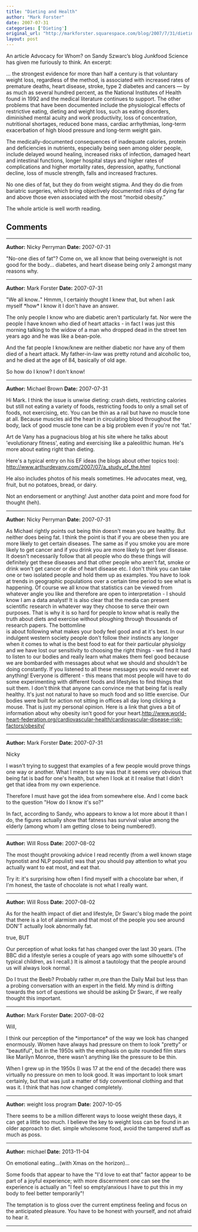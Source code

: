 ```yaml
---
title: "Dieting and Health"
author: "Mark Forster"
date: 2007-07-31
categories: ['Dieting']
original_url: "http://markforster.squarespace.com/blog/2007/7/31/dieting-and-health.html"
layout: post
---
```


An article Advocacy for Whom? on Sandy Szwarc’s blog Junkfood Science has given me furiously to think. An excerpt:

… the strongest evidence for more than half a century is that voluntary weight loss, regardless of the method, is associated with increased rates of premature deaths, heart disease, stroke, type 2 diabetes and cancers — by as much as several hundred percent, as the National Institutes of Health found in 1992 and the medical literature continues to support. The other problems that have been documented include the physiological effects of restrictive eating, dieting and weight loss, such as eating disorders, diminished mental acuity and work productivity, loss of concentration, nutritional shortages, reduced bone mass, cardiac arrhythmias, long-term exacerbation of high blood pressure and long-term weight gain.

The medically-documented consequences of inadequate calories, protein and deficiencies in nutrients, especially being seen among older people, include delayed wound healing, increased risks of infection, damaged heart and intestinal functions, longer hospital stays and higher rates of complications and higher mortality rates, depression, apathy, functional decline, loss of muscle strength, falls and increased fractures.

No one dies of fat, but they do from weight stigma. And they do die from bariatric surgeries, which bring objectively documented risks of dying far and above those even associated with the most “morbid obesity.”

The whole article is well worth reading.


## Comments

---

**Author:** Nicky Perryman
**Date:** 2007-07-31

"No-one dies of fat"? Come on, we all know that being overweight is not good for the body... diabetes, and heart disease being only 2 amongst many reasons why.

---

**Author:** Mark Forster
**Date:** 2007-07-31

"We all know.." Hmmm, I certainly thought I knew that, but when I ask myself \*how\* I know it I don't have an answer.   
  
The only people I know who are diabetic aren't particularly fat. Nor were the people I have known who died of heart attacks - in fact I was just this morning talking to the widow of a man who dropped dead in the street ten years ago and he was like a bean-pole.  
  
And the fat people I know/knew are neither diabetic nor have any of them died of a heart attack. My father-in-law was pretty rotund and alcoholic too, and he died at the age of 84, basically of old age.  
  
So how do I know? I don't know!

---

**Author:** Michael Brown
**Date:** 2007-07-31

Hi Mark. I think the issue is unwise dieting: crash diets, restricting calories but still not eating a variety of foods, restricting foods to only a small set of foods, not exercising, etc. You can be thin as a rail but have no muscle tone at all. Because muscles aid the heart in circulating blood throughout the body, lack of good muscle tone can be a big problem even if you're not 'fat.'  
  
Art de Vany has a pugnacious blog at his site where he talks about 'evolutionary fitness', eating and exercising like a paleolithic human. He's more about eating right than dieting.   
  
Here's a typical entry on his EF ideas (he blogs about other topics too):  
<http://www.arthurdevany.com/2007/07/a_study_of_the.html>  
  
He also includes photos of his meals sometimes. He advocates meat, veg, fruit, but no potatoes, bread, or dairy.   
  
Not an endorsement or anything! Just another data point and more food for thought (heh).

---

**Author:** Nicky Perryman
**Date:** 2007-07-31

As Michael rightly points out being thin doesn't mean you are healthy. But neither does being fat. I think the point is that if you are obese then you are more likely to get certain diseases. The same as if you smoke you are more likely to get cancer and if you drink you are more likely to get liver disease. It doesn't necessarily follow that all people who do these things will definitely get these diseases and that other people who aren't fat, smoke or drink won't get cancer or die of heart disease etc. I don't think you can take one or two isolated people and hold them up as examples. You have to look at trends in geographic populations over a certain time period to see what is happening. Of course we all know that statistics can be viewed from whatever angle you like and therefore are open to interpretation - I should know I am a data analyst! It is also clear that the media can present scientific research in whatever way they choose to serve their own purposes. That is why it is so hard for people to know what is really the truth about diets and exercise without ploughing through thousands of research papers. The bottomline  
is about following what makes your body feel good and at it's best. In our indulgent western society people don't follow their instincts any longer when it comes to what is the best food to eat for their particular physiolgy and we have lost our sensitivity to choosing the right things - we find it hard to listen to our bodies and really learn what makes them feel good because we are bombarded with messages about what we should and shouldn't be doing constantly. If you listened to all these messages you would never eat anything! Everyone is different - this means that most people will have to do some experimenting with different foods and lifestyles to find things that suit them. I don't think that anyone can convince me that being fat is really healthy. It's just not natural to have so much food and so little exercise. Our bodies were built for action not sitting in offices all day long clicking a mouse. That is just my personal opinion. Here is a link that gives a bit of information about why obesity isn't good for your heart.<http://www.world-heart-federation.org/cardiovascular-health/cardiovascular-disease-risk-factors/obesity/>

---

**Author:** Mark Forster
**Date:** 2007-07-31

Nicky  
  
I wasn't trying to suggest that examples of a few people would prove things one way or another. What I meant to say was that it seems very obvious that being fat is bad for one's health, but when I look at it I realise that I didn't get that idea from my own experience.  
  
Therefore I must have got the idea from somewhere else. And I come back to the question "How do I know it's so?"  
  
In fact, according to Sandy, who appears to know a lot more about it than I do, the figures actually show that fatness has survival value among the elderly (among whom I am getting close to being numbered!).

---

**Author:** Will Ross
**Date:** 2007-08-02

The most thought provoking advice I read recently (from a well known stage hypnotist and NLP populist) was that you should pay attention to what you actually want to eat most, and eat that.  
  
Try it: it's surprising how often I find myself with a chocolate bar when, if I'm honest, the taste of chocolate is not what I really want.

---

**Author:** Will Ross
**Date:** 2007-08-02

As for the health impact of diet and lifestyle, Dr Swarc's blog made the point that there is a lot of alarmism and that most of the people you see around DON'T actually look abnormally fat.  
  
true, BUT  
  
Our perception of what looks fat has changed over the last 30 years. (The BBC did a lifestyle series a couple of years ago with some silhouette's of typical children, as I recall.) It is almost a tautology that the people around us will always look normal.  
  
Do I trust the Beeb? Probably rather m,ore than the Daily Mail but less than a probing conversation with an expert in the field. My mind is drifting towards the sort of questions we should be asking Dr Swarc, if we really thought this important.

---

**Author:** Mark Forster
**Date:** 2007-08-02

Will,  
  
I think our perception of the \*importance\* of the way we look has changed enormously. Women have always had pressure on them to look "pretty" or "beautiful", but in the 1950s with the emphasis on quite rounded film stars like Marilyn Monroe, there wasn't anything like the pressure to be thin.  
  
When I grew up in the 1950s (I was 17 at the end of the decade) there was virtually no pressure on men to look good. It was important to look smart certainly, but that was just a matter of tidy conventional clothing and that was it. I think that has now changed completely.

---

**Author:** weight loss program
**Date:** 2007-10-05

There seems to be a million different ways to loose weight these days, it can get a little too much. I believe the key to weight loss can be found in an older approach to diet. simple wholesome food, avoid the tampered stuff as much as poss.

---

**Author:** michael
**Date:** 2013-11-04

On emotional eating...(with Xmas on the horizon)...  
  
Some foods that appear to have the "I'd love to eat that" factor appear to be part of a joyful experience; with more discernment one can see the experience is actually an "I feel so empty/anxious I have to put this in my body to feel better temporarily"!  
  
The temptation is to gloss over the current emptiness feeling and focus on the anticipated pleasure. You have to be honest with yourself, and not afraid to hear it.

---

